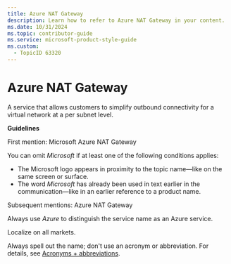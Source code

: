 ```yaml
---
title: Azure NAT Gateway
description: Learn how to refer to Azure NAT Gateway in your content.
ms.date: 10/31/2024
ms.topic: contributor-guide
ms.service: microsoft-product-style-guide
ms.custom:
  - TopicID 63320
---
```



# Azure NAT Gateway

A service that allows customers to simplify outbound connectivity for a virtual network at a per subnet level.

**Guidelines**

First mention: Microsoft Azure NAT Gateway

You can omit *Microsoft* if at least one of the following conditions applies:

- The Microsoft logo appears in proximity to the topic name—like on the same screen or surface.
- The word *Microsoft* has already been used in text earlier in the communication—like in an earlier reference to a product name.

Subsequent mentions: Azure NAT Gateway

Always use *Azure* to distinguish the service name as an Azure service.

Localize on all markets.

Always spell out the name; don't use an acronym or abbreviation. For details, see [Acronyms + abbreviations](~\acronyms-and-abbreviations.md).

  
